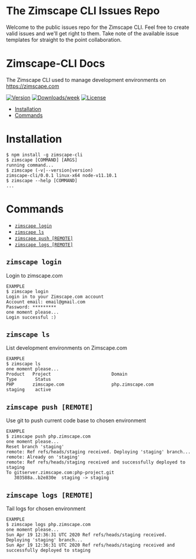 # The Zimscape CLI Issues Repo

Welcome to the public issues repo for the Zimscape CLI. Feel free to create valid issues and we'll get right to them. Take note of the available issue templates for straight to the point collaboration.

Zimscape-CLI Docs
=================

The Zimscape CLI used to manage development environments on https://zimscape.com

[![Version](https://img.shields.io/npm/v/zimscape-cli.svg)](https://npmjs.org/package/zimscape-cli)
[![Downloads/week](https://img.shields.io/npm/dw/zimscape-cli.svg)](https://npmjs.org/package/zimscape-cli)
[![License](https://img.shields.io/npm/l/zimscape-cli.svg)](https://github.com/vuskhoza/zimscape-cli/blob/master/package.json)

<!-- toc -->
* [Installation](#installation)
* [Commands](#commands)
<!-- tocstop -->
# Installation
<!-- usage -->
```sh-session
$ npm install -g zimscape-cli
$ zimscape [COMMAND] [ARGS]
running command...
$ zimscape (-v|--version|version)
zimscape-cli/0.0.1 linux-x64 node-v11.10.1
$ zimscape --help [COMMAND]
...
```
<!-- usagestop -->
# Commands
<!-- commands -->
* [`zimscape login`](#zimscape-login)
* [`zimscape ls`](#zimscape-ls)
* [`zimscape push [REMOTE]`](#zimscape-push-remote)
* [`zimscape logs [REMOTE]`](#zimscape-logs-remote)

## `zimscape login`

Login to zimscape.com

```
EXAMPLE
$ zimscape login
Login in to your Zimscape.com account
Account email: email@gmail.com
Password: *********
one moment please...
Login successful :)
```

## `zimscape ls`

List development environments on Zimscape.com

```
EXAMPLE
$ zimscape ls
one moment please...
Product   Project                       Domain                        Type       Status 
PHP       zimscape.com                  php.zimscape.com              staging    active 

```

## `zimscape push [REMOTE]`

Use git to push current code base to chosen environment

```
EXAMPLE
$ zimscape push php.zimscape.com
one moment please...
Reset branch 'staging'
remote: Ref refs/heads/staging received. Deploying 'staging' branch...        
remote: Already on 'staging'        
remote: Ref refs/heads/staging received and successfully deployed to staging        
To gitserver.zimscape.com:php-project.git
   303588a..b2e830e  staging -> staging

```

## `zimscape logs [REMOTE]`

Tail logs for chosen environment

```
EXAMPLE
$ zimscape logs php.zimscape.com
one moment please...
Sun Apr 19 12:36:31 UTC 2020 Ref refs/heads/staging received. Deploying 'staging' branch...
Sun Apr 19 12:36:31 UTC 2020 Ref refs/heads/staging received and successfully deployed to staging

```

<!-- commandsstop -->

